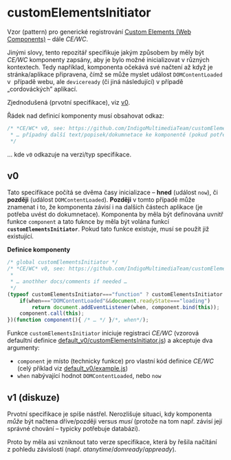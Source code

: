 # customElementsInitiator
Vzor (pattern) pro generické registrování [Custom Elements (Web Components)](https://developer.mozilla.org/en-US/docs/Web/Web_Components/Using_custom_elements) – dále *CE/WC*.

Jinými slovy, tento repozitář specifikuje jakým způsobem by měly být *CE/WC* komponenty zapsány, aby je bylo možné inicializovat v různých kontextech.
Tedy například, komponenta očekává své načtení až když je stránka/aplikace připravena, čímž se může myslet událost `DOMContentLoaded` v  případě
webu, ale `deviceready` (či jiná následující) v případě „cordováckých” aplikací.

Zjednodušená (prvotní specifikace), viz [v0](#v0).

Řádek nad definicí komponenty musí obsahovat odkaz:
```JavaScript
/* *CE/WC* v0, see: https://github.com/IndigoMultimediaTeam/customElementsInitiator
 * … případný další text/popisek/dokumnetace ke komponentě (pokud potřeba)
 */
```
… kde `v0` odkazuje na verzi/typ specifikace.

## v0
Tato specifikace počítá se dvěma časy inicializace – **hned** (událost `now`), či **později** (událost `DOMContentLoaded`).
**Později** v tomto případě může znamenat i to, že komponenta závisí i na dalších částech aplikace (je potřeba uvést do dokumnetace).
Komponenta by měla být definována uvnitř funkce `component` a tato fuknce by měla být volána funkcí **`customElementsInitiator`**.
Pokud tato funkce existuje, musí se použít již existující.

**Definice komponenty**
```JavaScript
/* global customElementsInitiator */
/* *CE/WC* v0, see: https://github.com/IndigoMultimediaTeam/customElementsInitiator
 *
 * … anothher docs/comments if needed …
 */
(typeof customElementsInitiator==="function" ? customElementsInitiator : function customElementsInitiator(component, when= "now"){
    if(when==="DOMContentLoaded"&&document.readyState==="loading")
        return document.addEventListener(when, component.bind(this));
    component.call(this);
})(function component(){ /* … */ }/*, when*/);
```
Funkce `customElementsInitiator` iniciuje registraci *CE/WC* (vzorová defaultní definice [default_v0/customElementsInitiator.js](./default_v0/customElementsInitiator.js)) a akceptuje dva argumenty:
- `component` je místo (technicky funkce) pro vlastní kód definice *CE/WC* (celý příklad viz [default_v0/example.js](./default_v0/example.js))
- `when` nabývající hodnot `DOMContentLoaded`, nebo `now`

## v1 (diskuze)
Prvotní specifikace je spíše nástřel. Nerozlišuje situaci, kdy komponenta *může* být načtena dříve/později versus *musí*
(protože na tom např. závisí její správné chování – typicky potřebuje databázi).

Proto by měla asi vzniknout tato verze specifikace, která by řešila načítání z pohledu závislostí (např. *atanytime*/*domready*/*appready*).
